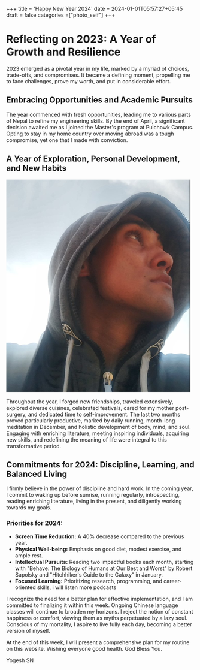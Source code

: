 +++
title = 'Happy New Year 2024'
date = 2024-01-01T05:57:27+05:45
draft = false
categories =["photo_self"]
+++
# Reflecting on 2023: A Year of Growth and Resilience

2023 emerged as a pivotal year in my life, marked by a myriad of choices, trade-offs, and compromises. It became a defining moment, propelling me to face challenges, prove my worth, and put in considerable effort.

## Embracing Opportunities and Academic Pursuits

The year commenced with fresh opportunities, leading me to various parts of Nepal to refine my engineering skills. By the end of April, a significant decision awaited me as I joined the Master's program at Pulchowk Campus. Opting to stay in my home country over moving abroad was a tough compromise, yet one that I made with conviction.

## A Year of Exploration, Personal Development, and New Habits
![](https://raw.githubusercontent.com/yogeshniu/ysn_images/main/newyear.png)

Throughout the year, I forged new friendships, traveled extensively, explored diverse cuisines, celebrated festivals, cared for my mother post-surgery, and dedicated time to self-improvement. The last two months proved particularly productive, marked by daily running, month-long meditation in December, and holistic development of body, mind, and soul. Engaging with enriching literature, meeting inspiring individuals, acquiring new skills, and redefining the meaning of life were integral to this transformative period.

## Commitments for 2024: Discipline, Learning, and Balanced Living

I firmly believe in the power of discipline and hard work. In the coming year, I commit to waking up before sunrise, running regularly, introspecting, reading enriching literature, living in the present, and diligently working towards my goals.

### Priorities for 2024:

- **Screen Time Reduction:** A 40% decrease compared to the previous year.
- **Physical Well-being:** Emphasis on good diet, modest exercise, and ample rest.
- **Intellectual Pursuits:** Reading two impactful books each month, starting with "Behave: The Biology of Humans at Our Best and Worst" by Robert Sapolsky and "Hitchhiker's Guide to the Galaxy" in January.
- **Focused Learning:** Prioritizing research, programming, and career-oriented skills, i will listen more podcasts 

I recognize the need for a better plan for effective implementation, and I am committed to finalizing it within this week. Ongoing Chinese language classes will continue to broaden my horizons.
I reject the notion of constant happiness or comfort, viewing them as myths perpetuated by a lazy soul. Conscious of my mortality, I aspire to live fully each day, becoming a better version of myself.

At the end of this week, I will present a comprehensive plan for my routine on this website.
Wishing everyone good health. God Bless You.

Yogesh SN